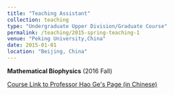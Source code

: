 ```yaml
---
title: "Teaching Assistant"
collection: teaching
type: "Undergraduate Upper Division/Graduate Course"
permalink: /teaching/2015-spring-teaching-1
venue: "Peking University,China"
date: 2015-01-01
location: "Beijing, China"
---
```


**Mathematical Biophysics** (2016 Fall)

[Course Link to Professor Hao Ge's Page (in Chinese)](http://bicmr.pku.edu.cn/~gehao/Teaching/Mathematical_Biophysics.html)
